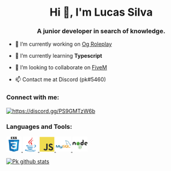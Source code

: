 <h1 align="center">Hi 👋, I'm Lucas Silva</h1>
<h3 align="center">A junior developer in search of knowledge.</h3>

- 🔭 I’m currently working on [Og Roleplay](https://discord.gg/PS9GMTzW6b)

- 🌱 I’m currently learning **Typescript**

- 👯 I’m looking to collaborate on [FiveM](https://github.com/citizenfx/fivem)

- 📫 Contact me at Discord (pk#5460)

<h3 align="left">Connect with me:</h3>
<p align="left">
<a href="https://discord.gg/https://discord.gg/PS9GMTzW6b" target="blank"><img align="center" src="https://cdn.jsdelivr.net/npm/simple-icons@3.0.1/icons/discord.svg" alt="https://discord.gg/PS9GMTzW6b" height="30" width="40" /></a>
</p>

<h3 align="left">Languages and Tools:</h3>
<p align="left"> <a href="https://www.w3schools.com/css/" target="_blank"> <img src="https://raw.githubusercontent.com/devicons/devicon/master/icons/css3/css3-original-wordmark.svg" alt="css3" width="40" height="40"/> </a> <a href="https://www.java.com" target="_blank"> <img src="https://raw.githubusercontent.com/devicons/devicon/master/icons/java/java-original.svg" alt="java" width="40" height="40"/> </a> <a href="https://developer.mozilla.org/en-US/docs/Web/JavaScript" target="_blank"> <img src="https://raw.githubusercontent.com/devicons/devicon/master/icons/javascript/javascript-original.svg" alt="javascript" width="40" height="40"/> </a> <a href="https://www.mysql.com/" target="_blank"> <img src="https://raw.githubusercontent.com/devicons/devicon/master/icons/mysql/mysql-original-wordmark.svg" alt="mysql" width="40" height="40"/> </a> <a href="https://nodejs.org" target="_blank"> <img src="https://raw.githubusercontent.com/devicons/devicon/master/icons/nodejs/nodejs-original-wordmark.svg" alt="nodejs" width="40" height="40"/> </a> </p>

[![Pk github stats](https://github-readme-stats.vercel.app/api?username=OLucasPk&show_icons=true&theme=merko&hide=["contribs","issues"])](https://github.com/OLucasPk)
